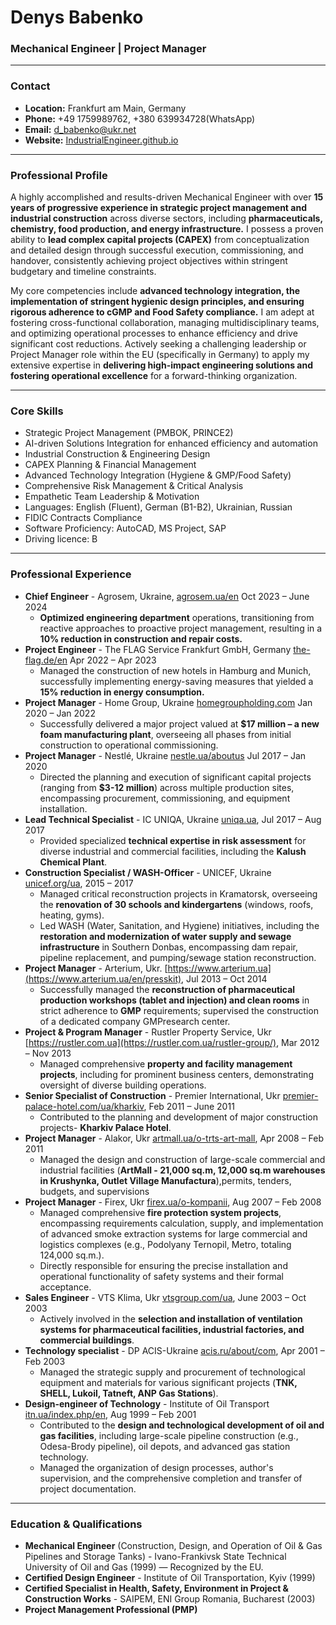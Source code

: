 <link rel="stylesheet" href="{{ "/assets/css/style.css" | relative_url }}">

# Denys Babenko
### Mechanical Engineer | Project Manager

---

### Contact

* **Location:** Frankfurt am Main, Germany
* **Phone:** +49 1759989762, +380 639934728(WhatsApp)
* **Email:** d_babenko@ukr.net
* **Website:** [IndustrialEngineer.github.io](https://consulting-east-europe.github.io/IndustrialEngineer/)

---

### Professional Profile

A highly accomplished and results-driven Mechanical Engineer with over <b>15 years of progressive experience in strategic project management and industrial construction</b> across diverse sectors, including <b>pharmaceuticals, chemistry, food production, and energy infrastructure.</b> I possess a proven ability to <b>lead complex capital projects (CAPEX)</b> from conceptualization and detailed design through successful execution, commissioning, and handover, consistently achieving project objectives within stringent budgetary and timeline constraints.

My core competencies include <b>advanced technology integration, the implementation of stringent hygienic design principles, and ensuring rigorous adherence to cGMP and Food Safety compliance.</b> I am adept at fostering cross-functional collaboration, managing multidisciplinary teams, and optimizing operational processes to enhance efficiency and drive significant cost reductions. Actively seeking a challenging leadership or Project Manager role within the EU (specifically in Germany) to apply my extensive expertise in <b>delivering high-impact engineering solutions and fostering operational excellence</b> for a forward-thinking organization.

---

### Core Skills

* Strategic Project Management (PMBOK, PRINCE2)
* AI-driven Solutions Integration for enhanced efficiency and automation
* Industrial Construction & Engineering Design
* CAPEX Planning & Financial Management
* Advanced Technology Integration (Hygiene & GMP/Food Safety)
* Comprehensive Risk Management & Critical Analysis
* Empathetic Team Leadership & Motivation
* Languages: English (Fluent), German (B1-B2), Ukrainian, Russian
* FIDIC Contracts Compliance
* Software Proficiency: AutoCAD, MS Project, SAP
* Driving licence: B

---

### Professional Experience

* **Chief Engineer** - Agrosem, Ukraine, [agrosem.ua/en](https://agrosem.ua/en/) Oct 2023 – June 2024
    * <b>Optimized engineering department</b> operations, transitioning from reactive approaches to proactive project management, resulting in a <b>10% reduction in construction and repair costs.</b>
* **Project Engineer** - The FLAG Service Frankfurt GmbH, Germany [the-flag.de/en](https://the-flag.de/en/) Apr 2022 – Apr 2023
    * Managed the construction of new hotels in Hamburg and Munich, successfully implementing energy-saving measures that yielded a <b>15% reduction in energy consumption.</b>
* **Project Manager** - Home Group, Ukraine [homegroupholding.com](https://homegroupholdings.com/about-us/) Jan 2020 – Jan 2022
    * Successfully delivered a major project valued at <b>$17 million – a new foam manufacturing plant</b>, overseeing all phases from initial construction to operational commissioning.
* **Project Manager** - Nestlé, Ukraine [nestle.ua/aboutus](https://www.nestle.ua/aboutus/) Jul 2017 – Jan 2020
    * Directed the planning and execution of significant capital projects (ranging from <b>$3-12 million</b>) across multiple production sites, encompassing procurement, commissioning, and equipment installation.
* **Lead Technical Specialist** - IC UNIQA, Ukraine [uniqa.ua](https://uniqa.ua/en/), Jul 2017 – Aug 2017
    * Provided specialized <b>technical expertise in risk assessment</b> for diverse industrial and commercial facilities, including the <b>Kalush Chemical Plant</b>.
* **Construction Specialist / WASH-Officer** - UNICEF, Ukraine [unicef.org/ua](https://www.unicef.org/ua/), 2015 – 2017
    * Managed critical reconstruction projects in Kramatorsk, overseeing the <b>renovation of 30 schools and kindergartens</b> (windows, roofs, heating, gyms).
    * Led WASH (Water, Sanitation, and Hygiene) initiatives, including the <b>restoration and modernization of water supply and sewage infrastructure</b> in Southern Donbas, encompassing dam repair, pipeline replacement, and pumping/sewage station reconstruction.
* **Project Manager** - Arterium, Ukr. [https://www.arterium.ua](https://www.arterium.ua/en/presskit), Jul 2013 – Oct 2014
    * Successfully managed the <b>reconstruction of pharmaceutical production workshops (tablet and injection) and clean rooms</b> in strict adherence to <b>GMP</b> requirements; supervised the construction of a dedicated company GMPresearch center</b>.
* **Project & Program Manager** - Rustler Property Service, Ukr [https://rustler.com.ua](https://rustler.com.ua/rustler-group/), Mar 2012 – Nov 2013
    * Managed comprehensive <b>property and facility management projects</b>, including for prominent business centers, demonstrating oversight of diverse building operations.
* **Senior Specialist of Construction** - Premier International, Ukr [premier-palace-hotel.com/ua/kharkiv](https://kharkiv-palace.com/en/our-hotel/), Feb 2011 – June 2011
    * Contributed to the planning and development of major construction projects- <b>Kharkiv Palace Hotel</b>.
* **Project Manager** - Alakor, Ukr [artmall.ua/o-trts-art-mall](http://artmall.ua/o-trts-art-mall), Apr 2008 – Feb 2011
    * Managed the design and construction of large-scale commercial and industrial facilities (<b>ArtMall - 21,000 sq.m, 12,000 sq.m warehouses in Krushynka, Outlet Village Manufactura</b>),permits, tenders, budgets, and supervisions
* **Project Manager** - Firex, Ukr [firex.ua/o-kompanii](http://firex.ua/en/), Aug 2007 – Feb 2008
    * Managed comprehensive <b>fire protection system projects</b>, encompassing requirements calculation, supply, and implementation of advanced smoke extraction systems for large commercial and logistics complexes (e.g., Podolyany Ternopil, Metro, totaling 124,000 sq.m.).
    * Directly responsible for ensuring the precise installation and operational functionality of safety systems and their formal acceptance.
* **Sales Engineer** - VTS Klima, Ukr [vtsgroup.com/ua](https://vtsgroup.com/ua/), June 2003 – Oct 2003
    * Actively involved in the <b>selection and installation of ventilation systems for pharmaceutical facilities, industrial factories, and commercial buildings</b>.
* **Technology specialist** - DP ACIS-Ukraine [acis.ru/about/com](https://acis.ru/about/com), Apr 2001 – Feb 2003
    * Managed the strategic supply and procurement of technological equipment and materials for various significant projects (<b>TNK, SHELL, Lukoil, Tatneft, ANP Gas Stations</b>).
* **Design-engineer of Technology** - Institute of Oil Transport [itn.ua/index.php/en](https://itn.ua/index.php/en/), Aug 1999 – Feb 2001
    * Contributed to the <b>design and technological development of oil and gas facilities</b>, including large-scale pipeline construction (e.g., Odesa-Brody pipeline), oil depots, and advanced gas station technology.
    * Managed the organization of design processes, author's supervision, and the comprehensive completion and transfer of project documentation.

---

### Education & Qualifications

* **Mechanical Engineer** (Construction, Design, and Operation of Oil & Gas Pipelines and Storage Tanks) - Ivano-Frankivsk State Technical University of Oil and Gas (1999) — Recognized by the EU.
* **Certified Design Engineer** - Institute of Oil Transportation, Kyiv (1999)
* **Certified Specialist in Health, Safety, Environment in Project & Construction Works** - SAIPEM, ENI Group Romania, Bucharest (2003)
* **Project Management Professional (PMP)**
